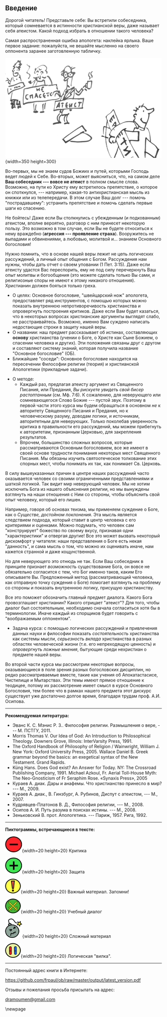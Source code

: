 ## Введение 

Дорогой читатель! Представьте себе: Вы встретили собеседника, который сомневается в истинности христианской веры, даже называет себя атеистом. Какой подход избрать в отношении такого человека?

Самая распространенная ошибка апологета: наклейка ярлыка. Ваше первое задание: пожалуйста, не вешайте мысленно на своего оппонента заранее заготовленную табличку. 

![](../image/label03_sm.png){width=350 height=300}

Во-первых, мы не знаем судов Божиих и путей, которыми Господь ведет людей к Себе. Во-вторых, может выясниться, что, на самом деле **Ваш собеседник --- вовсе не атеист** в полном смысле слова. Возможно, на пути ко Христу ему встретилось препятствие, о которое он споткнулся, --- например, какая-то антихристианская мысль из книжки или из телепередачи. В этом случае Ваш долг --- помочь "пострадавшему": устранить препятствие и помочь сделать первые шаги ко спасению. 

Не бойтесь! Даже если Вы столкнулись с убежденным (и подкованным) атеистом, вполне вероятно, разговор с ним принесет некоторую пользу. Это возможно в том случае, если Вы не будете относиться к нему враждебно (**агрессия --- проявление страха**). Вооружитесь не выпадами и обвинениями, а любовью, молитвой и... знанием Основного богословия!

Нужно помнить, что в основе нашей веры лежит не цепь логических рассуждений, а личный опыт общения с Богом. Рассуждения нам нужны, чтобы дать отчет о своем уповании (1 Пет. 3:15). Даже если атеисту удастся Вас переспорить, ему не под силу перечеркнуть Ваш опыт молитвы и богообщения (это можете сделать только Вы сами, и религиозные споры не имеют к этому никакого отношения). Христианин должен бояться только греха.

* О целях: Основное богословие, "швейцарский нож" апологета, предоставляет ряд инструментов, с помощью которых можно показать внутреннюю непротиворечивость христианства и опровергнуть построения критиков. Даже если Вам будет казаться, что в некоторых вопросах христианские аргументы выглядят слабо, не расстраивайтесь. Возможно, именно Вам суждено написать недостающие строки в защиту нашей веры.
* О названии: наш предмет рассказывает об истинах, составляющих **основу** христианства (учении о Боге, о Христе как Сыне Божием, о спасении человека и других). Эти положения связаны друг с другом и составляют систему знаний, которая получила название "Основное богословие" (ОБ).
* Ближайшие "соседи": Основное богословие находится на пересечении Философии религии (теория) и христианской Апологетики (прикладные задачи).

<!--- _Примечание_: На самом деле, я, честно говоря, сам не знаю, чем этот курс отличается от курса Апологетики. Разве что здесь больше философии (чем следовало бы). --->

* О методе:
    * Каждый раз, предлагая атеисту аргумент из Священного Писания, или Предания, *Вы рискуете увидеть свой бисер растоптанным* (см. Мф. 7:6). К сожалению, для неверующего или сомневающегося Слово Божие --- пустой звук. Поэтому в первой части этого курса мы будем обращаться в основном *не* к авторитету Священного Писания и Предания, но к человеческому разуму, доводам логики, и источникам, авторитетным для неверующих. Только поколебав уверенность критика в правильности его рассуждений, мы можем прибегнуть к авторитетам, признанным Церковью, для закрепления результатов.
    * Впрочем, большинство сложных вопросов, которые рассматриваются Основным богословием, все же имеют в своей основе трудности понимания некоторых мест Священного Писания. Мы обязаны изучить святоотеческое толкование этих спорных мест, чтобы понимать их так, как понимает Св. Церковь.

<!--- * Важная мысль: объяснение --- главная функция науки, которая всегда стремится отыскать причины того, или иного явления. Если невозможно получить хотя бы косвенные опытные данные, указывающие на правильность одной из гипотез, в науке используется прицип **лучшего объяснения**. (пример хрустальных сфер Аристотеля и объяснение Коперника --- не подходит). --->
<!--- * "слишком сильное лекарство" --- пациент умирает в результате лечения (а оппонент, желающий отвергнуть какую-то мысль должен вместе с тем отвергнуть и другую мысль, которой не отрицает ни одна разумная личность. И наоборот, утверждая нечто, оппонент вынужден принять и другую мысль, с которой не согласится ни один разумный человек. Такие логические "вилки" встречаются в этом тексте. Для того, чтобы подчеркнуть важность этих ловушек, мы разместили возле них пиктограмму с таблеткой. --->
<!--- * принцип достаточного основания --->
<!--- * Аргументация атеистов во многом остается неизменной со времен Лапласа и Юма. Наука шагнула далеко вперед, предоставив массу материала для апологии. Эти материалы мы постараемся использовать. --->
<!--- *  --->
<!--- TODO: Здесь должны быть подробности, некоторые мысли можно взять из презентации --->
В силу вышеуказанных причин в центре наших рассуждений часто оказывается человек со своими ограниченными представлениями и шаткой логикой. Так видит мир неверующий человек. Мы не хотим исключить Бога из нашего объяснения религии, но мы вынуждены взглянуть на наши отношения с Ним со стороны, чтобы объяснить свой опыт человеку, который его лишен.

Например, говоря об основах теизма, мы применяем суждение о Боге, как о *Существе, достойном поклонения*. Эта мысль является следствием подхода, который ставит в центр человека с его критериями и оценками. Можно подумать, что человек сам "конструирует" божество по своему вкусу, признавая одни "характеристики" и отвергая другие! Все это может вызвать некоторый дискомфорт у читателя: наши представления о Боге есть некая "данность", и сама мысль о том, что можно их оценивать иначе, нам кажется странной и даже кощунственной.

Но для неверующего это отнюдь не так. Если Ваш собеседник в принципе признает *возможность* существование Бога, он вовсе не обязательно согласится с тем, что Бог именно таков, каким Его описываете Вы. Предложенный метод (рассматривающий человека, как отправную точку суждения о Боге) помогает взглянуть на проблему со стороны и показать внутреннюю логику, присущую христианству.

Все это поможет обозначить главный предмет диалога. Какого Бога провозглашает христианин? Какого отрицает "атеист"? Для того, чтобы диалог был состоятельным, необходимо сначала согласиться хотя бы в  терминологии. Иначе каждый из спорщиков будет говорить с "воображаемым оппонентом".

* Задача курса: с помощью логических рассуждений и привлечения данных науки и философии показать *состоятельность* христианства как системы мысли, *серьезность вклада* христианства в разных областях человеческой жизни (т.е. его непреходящую ценность) и *опровергнуть ложные мнения*, бытующие среди нехристиан о предмете нашей веры.
<!--- * Некоторые вопросы, которые будут рассматриваться в этом курсе оказались недостаточно разработанными на Востоке, но привлекли пристальное внимание западных богословов, начиная с блаж. Августина. Причина --- в характере ересей, с которыми велась борьба на Западе (особенно это касается пелагианства) и в рационалистическом подходе, который принят в западной богословской традиции. Атеизм расцвел пышным цветом именно на Западе, пользуется методами западного рационализма, поэтому и средства, подходящие для борьбы с ним мы часто находим именно в трудах западных апологетов. --->

Во второй части курса мы рассмотрим некоторые вопросы, оказывающиеся в поле зрения разных богословских дисциплин, но редко рассматриваемые вместе, такие как учения об Апокатастасисе, Чистилище и Мытарствах. Эти темы имеют прямое отношение к теодицее, потому их рассмотрение имеет смысл в курсе Основного Богословия, тем более что в рамках нашего предмета этот дискурс существует уже достаточно долгое время, благодаря трудам проф. А.И. Осипова.

-------

**Рекомендуемая литература:**

* Эванс К. С. Мэнис Р. З.. Философия религии. Размышления о вере, --- М. ПСТГУ, 2011.
* Morris Thomas V. Our Idea of God: An Introduction to Philosophical Theology. Downers Grove, Illinois:
InterVarsity Press, 1991.
* The Oxford Handbook of Philosophy of Religion / Wainwright, William J. New York: Oxford University Press, 2005.
Wallace Daniel B. Greek grammar beyond the basics: an exegetical syntax of the New Testament. Grand Rapids.
* Küng Hans. Does God exist? An Answer for Today. NY: The Crossroad Publishing Company, 1991.
Michael Azkoul, Fr. Aerial Toll-House Myth: The Neo-Gnosticism of Fr Seraphim Rose. «Synaxis Press», 2005
* Кураев А. диак. Дары и анафемы. Что христианство принесло в мир? --- М., 2009.
* Кураев А. диак., В. Гинзбург, А. Рубинов, Диспут с атеистом, --- М., 2007.
* Кудрявцев-Платонов В. Д., Философия религии, --- М., 2008.
* Осипов А. И. Путь разума в поисках истины. --- М., 2008.
* Зеньковский В. прот. Апологетика. --- Париж, 1957. Рига, 1992.

<!--- К особенностям курса относится то, что в нем изучается, прежде всего, классический теизм. То, что в рамках других предметов обсуждается с чисто богословских позиций, в данном курсе исследуется с рациональной точки зрения. Поэтому  --->

------------

**Пиктограммы, встречающиеся в тексте:**

![](../image/a_letter03.png){width=20 height=20}   Критика
                                              
![](../image/cross05.png){width=20 height=20}      Защита

![](../image/exclame01_50.png){width=20 height=20} Важный материал. Запомни!

![](../image/swords01.png){width=20 height=20}     Учебный диалог  
                                              
![](../image/bomb05_55.png){width=20 height=20}    Сложный материал

![](../image/pills01.png){width=20 height=20}      Логическая "вилка".

-------------

Постоянный адрес книги в Интернете: 

https://github.com/frpaul/ob/raw/master/output/latest_version.pdf

Отзывы и пожелания просьба присылать на адрес:

dramoumen@gmail.com

\newpage
